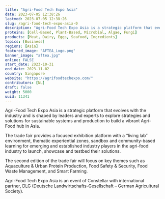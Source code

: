 ```yaml
---
title: "Agri-Food Tech Expo Asia"
date: 2023-07-05 12:38:26
lastmod: 2023-07-05 12:38:26
slug: /agri-food-tech-expo-asia-0
description: "Agri-Food Tech Expo Asia is a strategic platform that evolves with the industry and is shaped by leaders and experts to explore strategies and solutions for sustainable systems and production to build a vibrant Agri-Food hub in Asia.The trade fair provides a focused exhibition platform with a “living lab” environment, thematic experiential zones, sandbox and community-based learning for emerging and established industry players in the agri-food industry to launch, showcase and testbed their solutions."
proteins: [Cell-Based, Plant-Based, Microbial, Algae, Fungi]
products: [Meat, Dairy, Eggs, Seafood, Ingredients]
topics: [Business]
regions: [Asia]
featured_image: "AFTEA_Logo.png"
banner_image: "aftea.jpg"
online: FALSE
start_date: 2023-10-31
end_date: 2023-11-02
country: Singapore
website: "https://agrifoodtechexpo.com/"
contributors: [NL]
draft: false
weight: 5000
uuid: 11341
---
```

<p>Agri-Food Tech Expo Asia is a strategic platform that evolves with the industry and is shaped by leaders and experts to explore strategies and solutions for sustainable systems and production to build a vibrant Agri-Food hub in Asia.</p>
<p>The trade fair provides a focused exhibition platform with a “living lab” environment, thematic experiential zones, sandbox and community-based learning for emerging and established industry players in the agri-food industry to launch, showcase and testbed their solutions.</p>
<p>The second edition of the trade fair will focus on key themes such as Aquaculture & Urban Protein Production, Food Safety & Security, Food Waste Management, and Smart Farming.</p>
<p>Agri-Food Tech Expo Asia is an event of Constellar with international partner, DLG (Deutsche Landwirtschafts-Gesellschaft – German Agricultural Society).</p>
